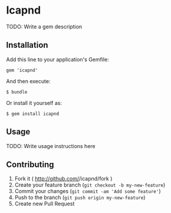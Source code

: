 # Icapnd

TODO: Write a gem description

## Installation

Add this line to your application's Gemfile:

    gem 'icapnd'

And then execute:

    $ bundle

Or install it yourself as:

    $ gem install icapnd

## Usage

TODO: Write usage instructions here

## Contributing

1. Fork it ( http://github.com/<my-github-username>/icapnd/fork )
2. Create your feature branch (`git checkout -b my-new-feature`)
3. Commit your changes (`git commit -am 'Add some feature'`)
4. Push to the branch (`git push origin my-new-feature`)
5. Create new Pull Request
